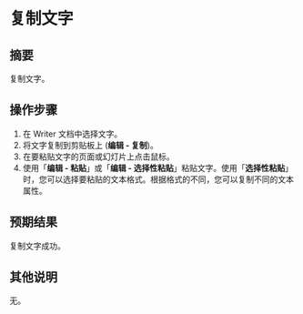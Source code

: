 # 复制文字

## 摘要

复制文字。

## 操作步骤

1. 在 Writer 文档中选择文字。
2. 将文字复制到剪贴板上 (**编辑 - 复制**)。
3. 在要粘贴文字的页面或幻灯片上点击鼠标。
4. 使用「**编辑 - 粘贴**」或「**编辑 - 选择性粘贴**」粘贴文字。使用「**选择性粘贴**」时，您可以选择要粘贴的文本格式。根据格式的不同，您可以复制不同的文本属性。

## 预期结果

复制文字成功。

## 其他说明

无。
